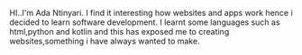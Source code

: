 HI..I'm Ada Ntinyari.
I find it interesting how websites and apps work hence i decided to learn software development.
I learnt some languages such as html,python and kotlin and this has exposed me to creating websites,something i have always wanted to make.

<!---
moirai3/moirai3 is a ✨ special ✨ repository because its `README.md` (this file) appears on your GitHub profile.
You can click the Preview link to take a look at your changes.
--->
